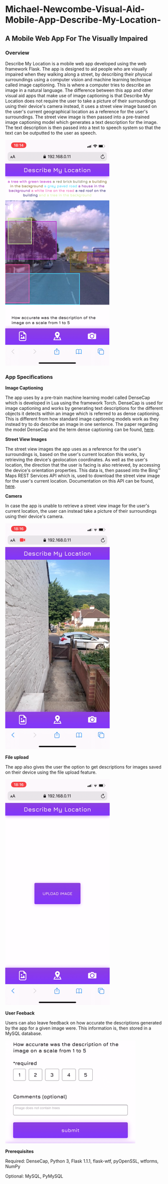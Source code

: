 # Michael-Newcombe-Visual-Aid-Mobile-App-Describe-My-Location-

## A Mobile Web App For The Visually Impaired

### Overview

Describe My Location is a mobile web app developed using the web framework Flask. The app is designed to aid people who are visually impaired when they walking along a street, by describing their physical surroundings using a computer vision and machine learning technique called image captioning. This is where a computer tries to describe an image in a natural language. The difference between this app and other visual aid apps that make use of image captioning is that Describe My Location does not require the user to take a picture of their surroundings using their device's camera instead, it uses a street view image based on the user's current geographical location as a reference for the user's surroundings. The street view image is then passed into a pre-trained image captioning model which generates a text description for the image. The text description is then passed into a text to speech system so that the text can be outputted to the user as speech.

![](Image-captioning.png)

### App Specifications

**Image Captioning**

The app uses by a pre-train machine learning model called DenseCap which is developed in Lua using the framework Torch. DenseCap is used for image captioning and works by generating text descriptions for the different objects it detects within an image which is referred to as dense captioning. This is different from how standard image captioning models work as they instead try to do describe an image in one sentence. The paper regarding the model DenseCap and the term dense captioning can be found, [here](https://cs.stanford.edu/people/karpathy/densecap/).
 
**Street View Images**

The street view images the app uses as a reference for the user's surroundings is, based on the user's current location this works, by retrieving the device's geolocation coordinates. As well as the user's location, the direction that the user is facing is also retrieved, by accessing the device's orientation properties. This data is, then passed into the Bing™ Maps REST Services API which is, used to download the street view image for the user's current location. Documentation on this API can be found, [here](https://docs.microsoft.com/en-us/bingmaps/rest-services/).

**Camera**

In case the app is unable to retrieve a street view image for the user's current location, the user can instead take a picture of their surroundings using their device's camera.

![](camera.png)

**File upload**

The app also gives the user the option to get descriptions for images saved on their device using the file upload feature. 

![](file-upload.png)

**User Feeback**

Users can also leave feedback on how accurate the descriptions generated by the app for a given image were. This information is, then stored in a MySQL database. 

![](feedback-form.png)

**Prerequisites**

Required: DenseCap, Python 3, Flask 1.1.1, flask-wtf, pyOpenSSL, wtforms, NumPy

Optional: MySQL, PyMySQL
